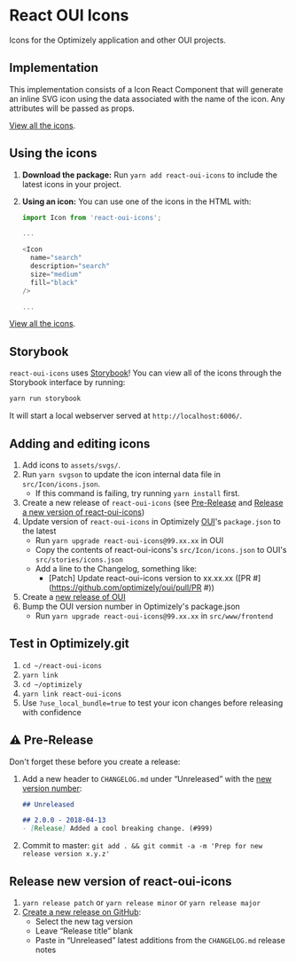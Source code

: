 # React OUI Icons

Icons for the Optimizely application and other OUI projects.

## Implementation

This implementation consists of a Icon React Component that will generate an inline SVG icon using the data associated with the name of the icon. Any attributes will be passed as props.

[View all the icons](https://github.com/optimizely/react-oui-icons).

## Using the icons

1. **Download the package:** Run `yarn add react-oui-icons` to include the latest icons in your project.

2. **Using an icon:** You can use one of the icons in the HTML with:

    ```javascript
    import Icon from 'react-oui-icons';

    ...

    <Icon
      name="search"
      description="search"
      size="medium"
      fill="black"
    />

    ...
    ```

[View all the icons](http://optimizely.github.io/oui/storybook/?knob-href=http%3A%2F%2Fgoogle.com&knob-defaultValue=some%20default%20value&knob-direction=up&knob-default=Link&knob-reverse=Link%20Reverse&knob-color=black&knob-dark=Link%20Dark&knob-max=50&knob-type=text&knob-bad-news=Link%20Bad%20News&knob-isDropdown=true&knob-maxLength=250&knob-muted=Link%20Muted&knob-children=Link&knob-size=medium&knob-style=default&knob-min=10&knob-placeholder=just%20a%20placeholder&knob-Label=&selectedKind=Icons&selectedStory=all%20icons&full=0&addons=1&stories=1&panelRight=1&addonPanel=storybook%2Factions%2Factions-panel).

## Storybook
`react-oui-icons` uses [Storybook](https://storybook.js.org/)! You can view all of the icons through the Storybook interface by running:

```sh
yarn run storybook
```

It will start a local webserver served at `http://localhost:6006/`.

## Adding and editing icons

1. Add icons to `assets/svgs/`.
2. Run `yarn svgson` to update the icon internal data file in `src/Icon/icons.json`.
    - If this command is failing, try running `yarn install` first.
3. Create a new release of `react-oui-icons` (see [Pre-Release](https://github.com/optimizely/react-oui-icons#warning-pre-release) and [Release a new version of react-oui-icons](https://github.com/optimizely/react-oui-icons#release-new-version-of-react-oui-icons))
4. Update version of `react-oui-icons` in Optimizely [OUI](https://github.com/optimizely/oui)'s `package.json` to the latest
    - Run `yarn upgrade react-oui-icons@99.xx.xx` in OUI
    - Copy the contents of react-oui-icons's `src/Icon/icons.json`  to OUI's `src/stories/icons.json`
    - Add a line to the Changelog, something like:
        - [Patch] Update react-oui-icons version to xx.xx.xx ([PR #](https://github.com/optimizely/oui/pull/PR #))
5. Create a [new release of OUI](https://github.com/optimizely/oui/blob/devel/CONTRIBUTING.md)
6. Bump the OUI version number in Optimizely's package.json
    - Run `yarn upgrade react-oui-icons@99.xx.xx` in `src/www/frontend`

## Test in Optimizely.git

1. `cd ~/react-oui-icons`
2. `yarn link`
3. `cd ~/optimizely`
4. `yarn link react-oui-icons`
5. Use `?use_local_bundle=true` to test your icon changes before releasing with confidence

## :warning: Pre-Release

Don't forget these before you create a release:

1. Add a new header to `CHANGELOG.md` under “Unreleased” with the [new version number](https://medium.com/design-optimizely/how-to-version-your-ui-library-1c7a1b7ee23a):

    ```md
    ## Unreleased

    ## 2.0.0 - 2018-04-13
    - [Release] Added a cool breaking change. (#999)
    ```
2. Commit to master: `git add . && git commit -a -m 'Prep for new release version x.y.z'`

## Release new version of react-oui-icons

1. `yarn release patch` or `yarn release minor` or `yarn release major`
2. [Create a new release on GitHub](https://github.com/optimizely/react-oui-icons/releases/new):
    * Select the new tag version
    * Leave “Release title” blank
    * Paste in “Unreleased” latest additions from the `CHANGELOG.md` release notes
